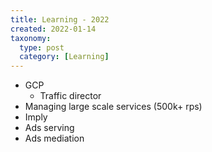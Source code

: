 ```yaml
---
title: Learning - 2022
created: 2022-01-14
taxonomy:
  type: post
  category: [Learning]
---
```


* GCP
    * Traffic director
* Managing large scale services (500k+ rps)
* Imply
* Ads serving
* Ads mediation
